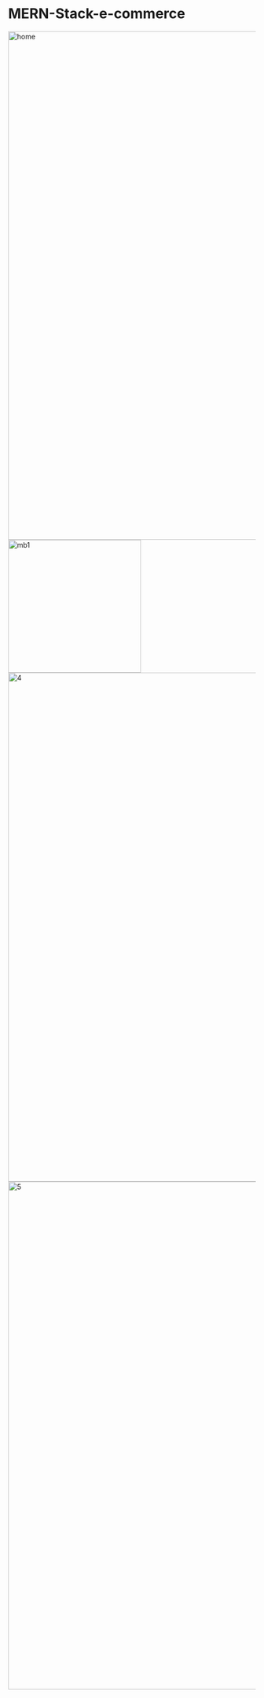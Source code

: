 # MERN-Stack-e-commerce
<img width="1034" alt="home" src="https://user-images.githubusercontent.com/100020069/225827842-ef4a8b7e-cfd8-4739-b578-8a33b737c63b.png">
<img width="270" alt="mb1" src="https://user-images.githubusercontent.com/100020069/225834061-8db2b459-0d09-4afc-891f-9f4bb0973613.png">
<img width="1035" alt="4" src="https://user-images.githubusercontent.com/100020069/225832881-5e4c4a7d-06e7-4a48-bce8-a7aa5ddd6baa.png">
<img width="1033" alt="5" src="https://user-images.githubusercontent.com/100020069/225833242-eba9e3b0-e19f-4adf-a3f1-36f06d56f4b9.png">
